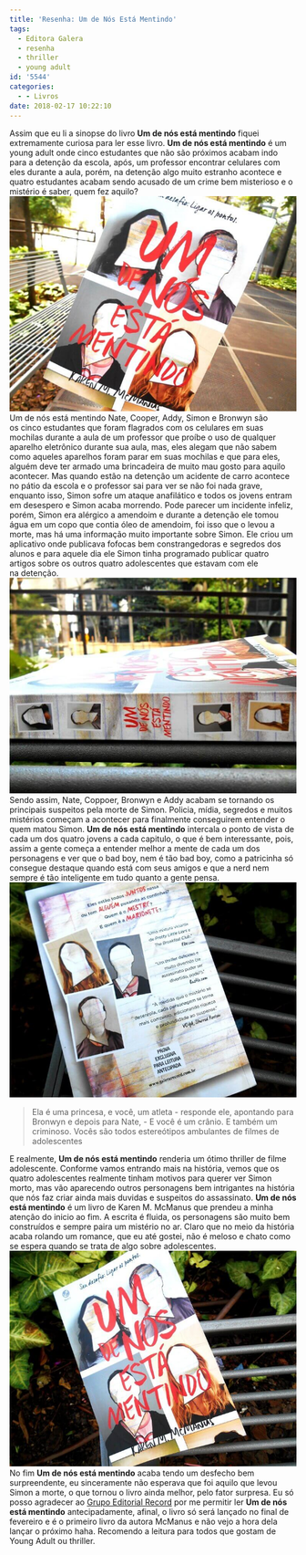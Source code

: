 ```yaml
---
title: 'Resenha: Um de Nós Está Mentindo'
tags:
  - Editora Galera
  - resenha
  - thriller
  - young adult
id: '5544'
categories:
  - - Livros
date: 2018-02-17 10:22:10
---
```


Assim que eu li a sinopse do livro **Um de nós está mentindo** fiquei extremamente curiosa para ler esse livro. **Um de nós está mentindo** é um young adult onde cinco estudantes que não são próximos acabam indo para a detenção da escola, após, um professor encontrar celulares com eles durante a aula, porém, na detenção algo muito estranho acontece e quatro estudantes acabam sendo acusado de um crime bem misterioso e o mistério é saber, quem fez aquilo? ![Capa do livro - Um de nós está mentindo](/wp-content/uploads/2018/02/capa-um-de-nós-está-mentindo.jpg) Um de nós está mentindo Nate, Cooper, Addy, Simon e Bronwyn são os cinco estudantes que foram flagrados com os celulares em suas mochilas durante a aula de um professor que proíbe o uso de qualquer aparelho eletrônico durante sua aula, mas, eles alegam que não sabem como aqueles aparelhos foram parar em suas mochilas e que para eles, alguém deve ter armado uma brincadeira de muito mau gosto para aquilo acontecer. Mas quando estão na detenção um acidente de carro acontece no pátio da escola e o professor sai para ver se não foi nada grave, enquanto isso, Simon sofre um ataque anafilático e todos os jovens entram em desespero e Simon acaba morrendo. Pode parecer um incidente infeliz,  porém, Simon era alérgico a amendoim e durante a detenção ele tomou água em um copo que contia óleo de amendoim, foi isso que o levou a morte, mas há uma informação muito importante sobre Simon. Ele criou um aplicativo onde publicava fofocas bem constrangedoras e segredos dos alunos e para aquele dia ele Simon tinha programado publicar quatro artigos sobre os outros quatro adolescentes que estavam com ele na detenção. ![Resumo do livro - Um de nós está mentindo](/wp-content/uploads/2018/02/lombada-um-de-nós-está-mentindo.jpg) Sendo assim, Nate, Coppoer, Bronwyn e Addy acabam se tornando os principais suspeitos pela morte de Simon. Policia, mídia, segredos e muitos mistérios começam a acontecer para finalmente conseguirem entender o quem matou Simon. **Um de nós está mentindo** intercala o ponto de vista de cada um dos quatro jovens a cada capitulo, o que é bem interessante, pois, assim a gente começa a entender melhor a mente de cada um dos personagens e ver que o bad boy, nem é tão bad boy, como a patricinha só consegue destaque quando está com seus amigos e que a nerd nem sempre é tão inteligente em tudo quanto a gente pensa. ![Contra capa - Um de nós está mentindo ](/wp-content/uploads/2018/02/contra-capa-um-de-nós-está-mentindo.jpg)

> Ela é uma princesa, e você, um atleta - responde ele, apontando para Bronwyn e depois para Nate, - E você é um crânio. E também um criminoso. Vocês são todos estereótipos ambulantes de filmes de adolescentes

E realmente, **Um de nós está mentindo** renderia um ótimo thriller de filme adolescente. Conforme vamos entrando mais na história, vemos que os quatro adolescentes realmente tinham motivos para querer ver Simon morto, mas vão aparecendo outros personagens bem intrigantes na história que nós faz criar ainda mais duvidas e suspeitos do assassinato. **Um de nós está mentindo** é um livro de Karen M. McManus que prendeu a minha atenção do inicio ao fim. A escrita é fluida, os personagens são muito bem construídos e sempre paira um mistério no ar. Claro que no meio da história acaba rolando um romance, que eu até gostei, não é meloso e chato como se espera quando se trata de algo sobre adolescentes. ![Resenha - Um de nós está mentindo ](/wp-content/uploads/2018/02/resenha-um-de-nós-está-mentindo.jpg) No fim **Um de nós está mentindo** acaba tendo um desfecho bem surpreendente, eu sinceramente não esperava que foi aquilo que levou Simon a morte, o que tornou o livro ainda melhor, pelo fator surpresa. Eu só posso agradecer ao [Grupo Editorial Record](http://www.record.com.br/autor_livros.asp?id_autor=8162) por me permitir ler **Um de nós está mentindo** antecipadamente, afinal, o livro só será lançado no final de fevereiro e é o primeiro livro da autora McManus e não vejo a hora dela lançar o próximo haha. Recomendo a leitura para todos que gostam de Young Adult ou thriller.
